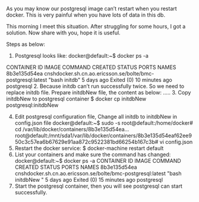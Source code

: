 As you may know our postgresql image can’t restart when you restart docker. This is very painful when you have lots of data in this db.

This morning I meet this situation. After struggling for some hours, I got a solution. Now share with you, hope it is useful.

Steps as below:

1.	Postgresql looks like:
docker@default:~$ docker ps -a

CONTAINER ID        IMAGE                                                         COMMAND             CREATED             STATUS   PORTS          NAMES
8b3e135d54ea        cnshdocker.sh.cn.ao.ericsson.se/bolte/bmc-postgresql:latest   "bash initdb"    5 days ago          Exited (0) 10 minutes ago   postgresql
2.	Because initdb can’t run successfully twice. So we need to replace initdb file. Prepare initdbNew file, the content as below:
   .....
3.	Copy initdbNew to postgresql container
   $ docker cp initdbNew postgresql:initdbNew

4.	Edit postgresql configuration file, Change all initdb to initdbNew in config.json file
docker@default:~$ sudo -s
root@default:/home/docker# cd /var/lib/docker/containers/8b3e135d54ea…
root@default:/mnt/sda1/var/lib/docker/containers/8b3e135d54eaf62ee950c3c57ea6b67629e91aa872c9522381bd66254b167c3b# vi config.json
5.	Restart the docker service:
$ docker-machine restart default
6.	List your containers and make sure the command has changed:
docker@default:~$ docker ps -a
CONTAINER ID        IMAGE                                                         COMMAND             CREATED             STATUS   PORTS          NAMES
8b3e135d54ea        cnshdocker.sh.cn.ao.ericsson.se/bolte/bmc-postgresql:latest   "bash initdbNew "    5 days ago          Exited (0) 15 minutes ago   postgresql
7.	Start the postgresql container, then you will see postgresql can start successfully.
